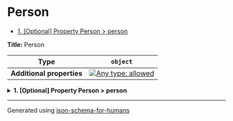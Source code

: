 # Person

- [1. [Optional] Property Person > person](#person)

**Title:** Person

| Type                      | `object`                                                                                                                          |
| ------------------------- | --------------------------------------------------------------------------------------------------------------------------------- |
| **Additional properties** | [![Any type: allowed](https://img.shields.io/badge/Any%20type-allowed-green)](# "Additional Properties of any type are allowed.") |

<details>
<summary><strong> <a name="person"></a>1. [Optional] Property Person > person</strong>  

</summary>
<blockquote>

| Type | `array` |
| ---- | ------- |

**Description:** A list of people

|                      | Array restrictions |
| -------------------- | ------------------ |
| **Min items**        | N/A                |
| **Max items**        | N/A                |
| **Items unicity**    | False              |
| **Additional items** | False              |
| **Tuple validation** | See below          |

</blockquote>
</details>

----------------------------------------------------------------------------------------------------------------------------
Generated using [json-schema-for-humans](https://github.com/coveooss/json-schema-for-humans)